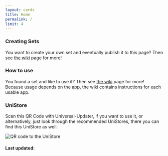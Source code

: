 ```yaml
---
layout: cards
title: Home
permalink: /
limit: 4
---
```


### Creating Sets
You want to create your own set and eventually publish it to this page? Then see [the wiki](https://github.com/Universal-Team/ut-game-sets/wiki/Creating-Sets) page for more!

### How to use
You found a set and like to use it? Then see [the wiki](https://github.com/Universal-Team/ut-game-sets/wiki/How-to-use) page for more! Because usage depends on the app, the wiki contains instructions for each usable app.

### UniStore
Scan this QR Code with Universal-Updater, if you want to use it, or alternatively, just look through the recommended UniStores, there you can find this UniStore as well.

![QR code to the UniStore](/unistore/ut-game-sets.png)

#### Last updated:
